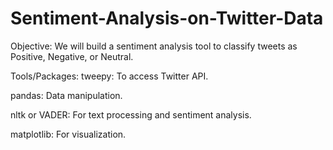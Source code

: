 # Sentiment-Analysis-on-Twitter-Data
Objective:
We will build a sentiment analysis tool to classify tweets as Positive, Negative, or Neutral.

Tools/Packages:
tweepy: To access Twitter API.

pandas: Data manipulation.

nltk or VADER: For text processing and sentiment analysis.

matplotlib: For visualization.
